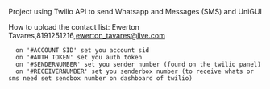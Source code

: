 Project using Twilio API to send Whatsapp and Messages (SMS) and UniGUI

How to upload the contact list: Ewerton Tavares,8191251216,ewerton_tavares@live.com

      on '#ACCOUNT SID' set you account sid
      on '#AUTH TOKEN' set you auth token
      on '#SENDERNUMBER' set you sender number (found on the twilio panel)
      on '#RECEIVERNUMBER' set you senderbox number (to receive whats or sms need set sendbox number on dashboard of twilio)
  
